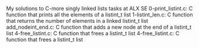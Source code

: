 My solutions to C-more singly linked lists tasks at ALX SE
0-print_listint.c: C function that prints all the elements of a listint_t list
1-listint_len.c: C function that returns the number of elements in a linked listint_t list
add_nodeint_end.c: C function that adds a new node at the end of a listint_t list
4-free_listint.c: C function that frees a listint_t list
4-free_listint.c: C function that frees a listint_t list
